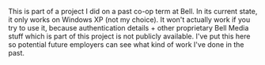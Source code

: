 This is part of a project I did on a past co-op term at Bell. In its current state, it only works on Windows XP (not my choice). It won't actually work if you try to use it, because authentication details + other proprietary Bell Media stuff which is part of this project is not publicly available. I've put this here so potential future employers can see what kind of work I've done in the past.
